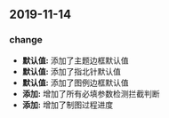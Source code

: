 ## 2019-11-14

### change

* **默认值:** 添加了主题边框默认值
* **默认值:** 添加了指北针默认值
* **默认值:** 添加了图例边框默认值
* **添加:** 增加了所有必填参数检测拦截判断
* **添加:** 增加了制图过程进度